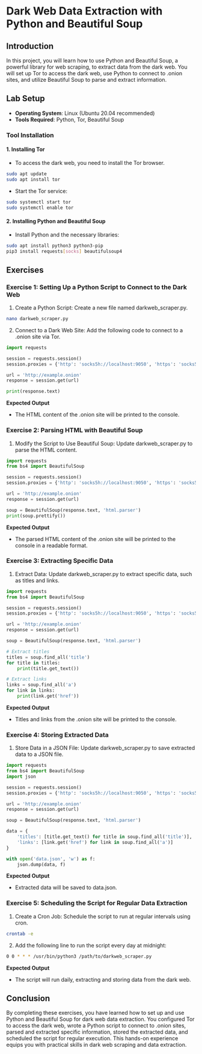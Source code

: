 # Dark Web Data Extraction with Python and Beautiful Soup

## Introduction
In this project, you will learn how to use Python and Beautiful Soup, a powerful library for web scraping, to extract data from the dark web. You will set up Tor to access the dark web, use Python to connect to .onion sites, and utilize Beautiful Soup to parse and extract information.

## Lab Setup
- **Operating System**: Linux (Ubuntu 20.04 recommended)
- **Tools Required**: Python, Tor, Beautiful Soup

### Tool Installation

#### 1. Installing Tor
- To access the dark web, you need to install the Tor browser.

```bash
sudo apt update
sudo apt install tor
```
- Start the Tor service:

```bash
sudo systemctl start tor
sudo systemctl enable tor
```
#### 2. Installing Python and Beautiful Soup
- Install Python and the necessary libraries:

```bash
sudo apt install python3 python3-pip
pip3 install requests[socks] beautifulsoup4
```

## Exercises

### Exercise 1: Setting Up a Python Script to Connect to the Dark Web

1. Create a Python Script: Create a new file named darkweb_scraper.py.
```bash
nano darkweb_scraper.py
```
2. Connect to a Dark Web Site: Add the following code to connect to a .onion site via Tor.
```python
import requests

session = requests.session()
session.proxies = {'http': 'socks5h://localhost:9050', 'https': 'socks5h://localhost:9050'}

url = 'http://example.onion'
response = session.get(url)

print(response.text)
```
**Expected Output**
- The HTML content of the .onion site will be printed to the console.

### Exercise 2: Parsing HTML with Beautiful Soup
1. Modify the Script to Use Beautiful Soup: Update darkweb_scraper.py to parse the HTML content.
```python
import requests
from bs4 import BeautifulSoup

session = requests.session()
session.proxies = {'http': 'socks5h://localhost:9050', 'https': 'socks5h://localhost:9050'}

url = 'http://example.onion'
response = session.get(url)

soup = BeautifulSoup(response.text, 'html.parser')
print(soup.prettify())
```
**Expected Output**
- The parsed HTML content of the .onion site will be printed to the console in a readable format.

### Exercise 3: Extracting Specific Data
1. Extract Data: Update darkweb_scraper.py to extract specific data, such as titles and links.
```python
import requests
from bs4 import BeautifulSoup

session = requests.session()
session.proxies = {'http': 'socks5h://localhost:9050', 'https': 'socks5h://localhost:9050'}

url = 'http://example.onion'
response = session.get(url)

soup = BeautifulSoup(response.text, 'html.parser')

# Extract titles
titles = soup.find_all('title')
for title in titles:
    print(title.get_text())

# Extract links
links = soup.find_all('a')
for link in links:
    print(link.get('href'))
```

**Expected Output**
- Titles and links from the .onion site will be printed to the console.

### Exercise 4: Storing Extracted Data
1. Store Data in a JSON File: Update darkweb_scraper.py to save extracted data to a JSON file.
```python
import requests
from bs4 import BeautifulSoup
import json

session = requests.session()
session.proxies = {'http': 'socks5h://localhost:9050', 'https': 'socks5h://localhost:9050'}

url = 'http://example.onion'
response = session.get(url)

soup = BeautifulSoup(response.text, 'html.parser')

data = {
    'titles': [title.get_text() for title in soup.find_all('title')],
    'links': [link.get('href') for link in soup.find_all('a')]
}

with open('data.json', 'w') as f:
    json.dump(data, f)
```
**Expected Output**
- Extracted data will be saved to data.json.

### Exercise 5: Scheduling the Script for Regular Data Extraction
1. Create a Cron Job: Schedule the script to run at regular intervals using cron.
```bash
crontab -e
```
2. Add the following line to run the script every day at midnight:

```bash
0 0 * * * /usr/bin/python3 /path/to/darkweb_scraper.py
```
**Expected Output**
- The script will run daily, extracting and storing data from the dark web.

## Conclusion
By completing these exercises, you have learned how to set up and use Python and Beautiful Soup for dark web data extraction. You configured Tor to access the dark web, wrote a Python script to connect to .onion sites, parsed and extracted specific information, stored the extracted data, and scheduled the script for regular execution. This hands-on experience equips you with practical skills in dark web scraping and data extraction.
